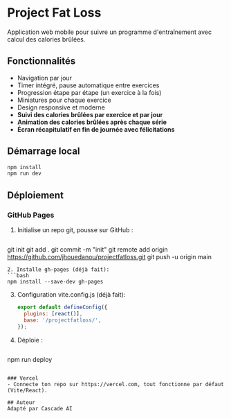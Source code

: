 # Project Fat Loss

Application web mobile pour suivre un programme d'entraînement avec calcul des calories brûlées.

## Fonctionnalités
- Navigation par jour
- Timer intégré, pause automatique entre exercices
- Progression étape par étape (un exercice à la fois)
- Miniatures pour chaque exercice
- Design responsive et moderne
- **Suivi des calories brûlées par exercice et par jour**
- **Animation des calories brûlées après chaque série**
- **Écran récapitulatif en fin de journée avec félicitations**

## Démarrage local

```bash
npm install
npm run dev
```

## Déploiement

### GitHub Pages

1. Initialise un repo git, pousse sur GitHub :
   ```bash
git init
git add .
git commit -m "init"
git remote add origin https://github.com/jhouedanou/projectfatloss.git
git push -u origin main
   ```
2. Installe gh-pages (déjà fait):
   ```bash
npm install --save-dev gh-pages
   ```
3. Configuration vite.config.js (déjà fait):
   ```js
   export default defineConfig({
     plugins: [react()],
     base: '/projectfatloss/',
   });
   ```
4. Déploie :
   ```bash
npm run deploy
   ```

### Vercel
- Connecte ton repo sur https://vercel.com, tout fonctionne par défaut (Vite/React).

## Auteur
Adapté par Cascade AI

